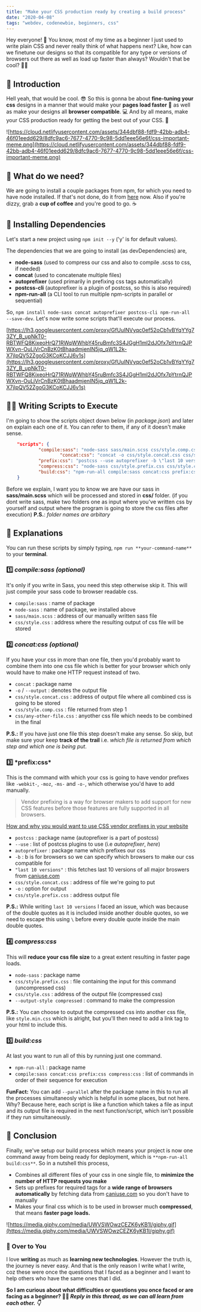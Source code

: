```yaml
---
title: "Make your CSS production ready by creating a build process"
date: "2020-04-08"
tags: "webdev, codenewbie, beginners, css"
---
```


Hey everyone! 👋 You know, most of my time as a beginner I just used to write plain CSS and never really think of what happens next? Like, how can we finetune our designs so that its compatible for any type or versions of browsers out there as well as load up faster than always? Wouldn't that be cool? 🤷‍♂️

## 🚩 Introduction

Hell yeah, that would be cool. 😎 So this is gonna be about **fine-tuning your css** designs in a manner that would make your **pages load faster** 🚀 as well as make your designs all **browser compatible**. 💻 And by all means, make your CSS production ready for getting the best out of your CSS. 🎉

![https://cloud.netlifyusercontent.com/assets/344dbf88-fdf9-42bb-adb4-46f01eedd629/8dfc9ac6-7677-4770-9c98-5dd1eee56e6f/css-important-meme.png](https://cloud.netlifyusercontent.com/assets/344dbf88-fdf9-42bb-adb4-46f01eedd629/8dfc9ac6-7677-4770-9c98-5dd1eee56e6f/css-important-meme.png)

## 👀 What do we need?

We are going to install a couple packages from npm, for which you need to have node installed. If that's not done, do it from [here](https://nodejs.org/en/download/) now. Also if you're dizzy, grab a **cup of coffee** and you're good to go. ☕

## 📌 Installing Dependencies

Let's start a new project using `npm init --y` ('y' is for default values).

The dependencies that we are going to install (as devDependencies) are,

-   **node-sass** (used to compress our css and also to compile .scss to css, if needed)
-   **concat** (used to concatenate multiple files)
-   **autoprefixer** (used primarily in prefixing css tags automatically)
-   **postcss-cli** (autoprefixer is a plugin of postcss, so this is also required)
-   **npm-run-all** (a CLI tool to run multiple npm-scripts in parallel or sequential)

So, `npm install node-sass concat autoprefixer postcss-cli npm-run-all --save-dev`. Let's now write some scripts that'll execute our process.

[https://lh3.googleusercontent.com/proxy/GfUuINVyqc0ef52oCb1vBYqYYg73ZY_B_upNkT0-RBTWFQ8KixeoHrQ71RWqWWhbY45ruBmfc3S4JGgH1ml2dJOfx7pYtrnQJPWXvn-OuLjVrCnBzK0tBhaadmjenIN5jq_qW1L2k-X7jlpQV52ZgoG3KCoKCJJ6v1s](https://lh3.googleusercontent.com/proxy/GfUuINVyqc0ef52oCb1vBYqYYg73ZY_B_upNkT0-RBTWFQ8KixeoHrQ71RWqWWhbY45ruBmfc3S4JGgH1ml2dJOfx7pYtrnQJPWXvn-OuLjVrCnBzK0tBhaadmjenIN5jq_qW1L2k-X7jlpQV52ZgoG3KCoKCJJ6v1s)

## 👨‍💻 Writing Scripts to Execute

I'm going to show the scripts object down below (in _package.json_) and later on explain each one of it. You can refer to them, if any of it doesn't make sense.

```json
    "scripts": {
            "compile:sass": "node-sass sass/main.scss css/style.comp.css",
    				"concat:css": "concat -o css/style.concat.css css/style.comp.css css/any-other-file.css",
            "prefix:css": "postcss --use autoprefixer -b \"last 10 versions\" css/style.comp.css -o css/style.prefix.css",
            "compress:css": "node-sass css/style.prefix.css css/style.css --output-style compressed",
            "build:css": "npm-run-all compile:sass concat:css prefix:css compress:css"
    }
```

Before we explain, I want you to know we are have our sass in **sass/main.scss** which will be processed and stored in **css/** folder. (if you dont write sass, make two folders one as input where you've written css by yourself and output where the program is going to store the css files after execution) **P.S.**: _folder names are arbitary_

## 🙌 Explanations

You can run these scripts by simply typing, `npm run **your-command-name**` to your **terminal**.

### 1️⃣ **_compile:sass_ _(optional)_**

It's only if you write in Sass, you need this step otherwise skip it. This will just compile your sass code to browser readable css.

-   `compile:sass` : name of package
-   `node-sass` : name of package, we installed above
-   `sass/main.scss` : address of our manually written sass file
-   `css/style.css` : address where the resulting output of css file will be stored

### 2️⃣ _concat:css (optional)_

If you have your css in more than one file, then you'd probably want to combine them into one css file which is better for your browser which only would have to make one HTTP request instead of two.

-   `concat` : package name
-   `-o` / `--output` : denotes the output file
-   `css/style.concat.css` : address of output file where all combined css is going to be stored
-   `css/style.comp.css` : file returned from step 1
-   `css/any-other-file.css` : anyother css file which needs to be combined in the final

**P.S.:** If you have just one file this step doesn't make any sense. So skip, but make sure your keep **track of the trail** i.e. _which file is returned from which step and which one is being put_.

### 3️⃣ \*pre**fix:css\***

This is the command with which your css is going to have vendor prefixes like `-webkit-`, `-moz`, `-ms-` and `-o-`, which otherwise you'd have to add manually.

> Vendor prefixing is a way for browser makers to add support for new CSS features before those features are fully supported in all browsers.

[How and why you would want to use CSS vendor prefixes in your website](https://www.lifewire.com/css-vendor-prefixes-3466867)

-   `postcss` : package name (autoprefixer is a part of postcss)
-   `--use` : list of postcss plugins to use (i.e _autoprefixer_, _here_)
-   `autoprefixer` : package name which prefixes our css
-   `-b` : b is for browsers so we can specify which browsers to make our css compatible for
-   `"last 10 versions"` : this fetches last 10 versions of all major broswers from [caniuse.com](http://caniuse.com)
-   `css/style.concat.css` : address of file we're going to put
-   `-o` : option for output
-   `css/style.prefix.css` : address output file

**P.S.:** While writing `last 10 versions` I faced an issue, which was because of the double quotes as it is included inside another double quotes, so we need to escape this using `\` before every double quote inside the main double quotes.

### 4️⃣ _compress:css_

This will **reduce your css file size** to a great extent resulting in faster page loads.

-   `node-sass` : package name
-   `css/style.prefix.css` : file containing the input for this command (uncompressed css)
-   `css/style.css` : address of the output file (compressed css)
-   `--output-style compressed` : command to make the compression

**P.S.:** You can choose to output the compressed css into another css file, like `style.min.css` which is alright, but you'll then need to add a link tag to your html to include this.

### 5️⃣️ _build:css_

At last you want to run all of this by running just one command.

-   `npm-run-all` : package name
-   `compile:sass concat:css prefix:css compress:css` : list of commands in order of their sequence for execution

**FunFact:** You can add `--parallel` after the package name in this to run all the processes simultaneosly which is helpful in some places, but not here. Why? Because here, each script is like a function which takes a file as input and its output file is required in the next function/script, which isn't possible if they run simultaneously.

## 🤝 Conclusion

Finally, we've setup our build process which means your project is now one command away from being ready for deployment, which is `**npm-run-all build:css**`. So in a nutshell this process,

-   Combines all different files of your css in one single file, to **minimize the number of HTTP requests you make**
-   Sets up prefixes for required tags for a **wide range of browsers** **automatically** by fetching data from [caniuse.com](http://caniuse.com) so you don't have to manually
-   Makes your final css which is to be used in browser much **compressed**, that means **faster page loads.**

![https://media.giphy.com/media/UWVSWOwzCEZK6yKB1l/giphy.gif](https://media.giphy.com/media/UWVSWOwzCEZK6yKB1l/giphy.gif)

### 💖 Over to You

I love **writing** as much as **learning new technologies**. However the truth is, the journey is never easy. And that is the only reason I write what I write, coz these were once the questions that I faced as a beginner and I want to help others who have the same ones that I did.

**So I am curious about what difficulties or questions you once faced or are facing as a beginner? 🤷‍♂️ _Reply in this thread, as we can all learn from each other. 👇_**
